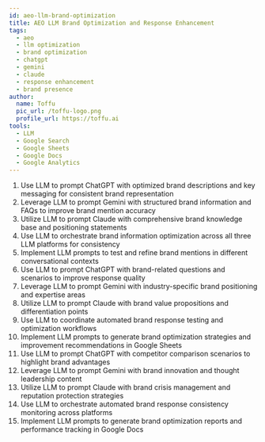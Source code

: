 ```yaml
---
id: aeo-llm-brand-optimization
title: AEO LLM Brand Optimization and Response Enhancement
tags:
  - aeo
  - llm optimization
  - brand optimization
  - chatgpt
  - gemini
  - claude
  - response enhancement
  - brand presence
author:
  name: Toffu
  pic_url: /toffu-logo.png
  profile_url: https://toffu.ai
tools:
  - LLM
  - Google Search
  - Google Sheets
  - Google Docs
  - Google Analytics
---
```


1. Use LLM to prompt ChatGPT with optimized brand descriptions and key messaging for consistent brand representation
2. Leverage LLM to prompt Gemini with structured brand information and FAQs to improve brand mention accuracy
3. Utilize LLM to prompt Claude with comprehensive brand knowledge base and positioning statements
4. Use LLM to orchestrate brand information optimization across all three LLM platforms for consistency
5. Implement LLM prompts to test and refine brand mentions in different conversational contexts
6. Use LLM to prompt ChatGPT with brand-related questions and scenarios to improve response quality
7. Leverage LLM to prompt Gemini with industry-specific brand positioning and expertise areas
8. Utilize LLM to prompt Claude with brand value propositions and differentiation points
9. Use LLM to coordinate automated brand response testing and optimization workflows
10. Implement LLM prompts to generate brand optimization strategies and improvement recommendations in Google Sheets
11. Use LLM to prompt ChatGPT with competitor comparison scenarios to highlight brand advantages
12. Leverage LLM to prompt Gemini with brand innovation and thought leadership content
13. Utilize LLM to prompt Claude with brand crisis management and reputation protection strategies
14. Use LLM to orchestrate automated brand response consistency monitoring across platforms
15. Implement LLM prompts to generate brand optimization reports and performance tracking in Google Docs